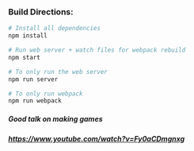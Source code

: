 
### Build Directions:

```bash
# Install all dependencies
npm install

# Run web server + watch files for webpack rebuild
npm start

# To only run the web server
npm run server

# To only run webpack
npm run webpack

```

##### Good talk on making games
##### https://www.youtube.com/watch?v=Fy0aCDmgnxg